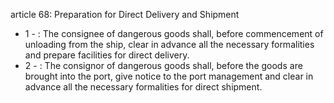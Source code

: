 article 68: Preparation for Direct Delivery and Shipment

<ul>
			<li>1 - : The consignee of dangerous goods shall, before commencement of unloading from the ship, clear in advance all the necessary formalities and prepare facilities for direct delivery. <ul>
			</ul></li>			<li>2 - : The consignor of dangerous goods shall, before the goods are brought into the port, give notice to the port management and clear in advance all the necessary formalities for direct shipment.<ul>
			</ul></li></ul>
